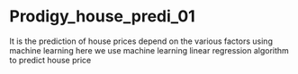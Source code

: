 # Prodigy_house_predi_01
It is the prediction  of house prices depend on the various factors using machine learning 
here we use machine learning linear regression algorithm to predict house price
